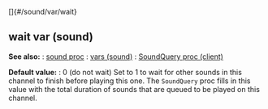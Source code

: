 []{#/sound/var/wait}
  ## wait var (sound)
  **See also:**
  :   [sound proc](ref/proc/sound)
  :   [vars (sound)](ref/sound/var)
  :   [SoundQuery proc (client)](ref/client/proc/SoundQuery)
  <!-- -->
  **Default value:**
  :   0 (do not wait)
  Set to 1 to wait for other sounds in this channel to finish before
  playing this one.
  The `SoundQuery` proc fills in this value with the total duration of
  sounds that are queued to be played on this channel.